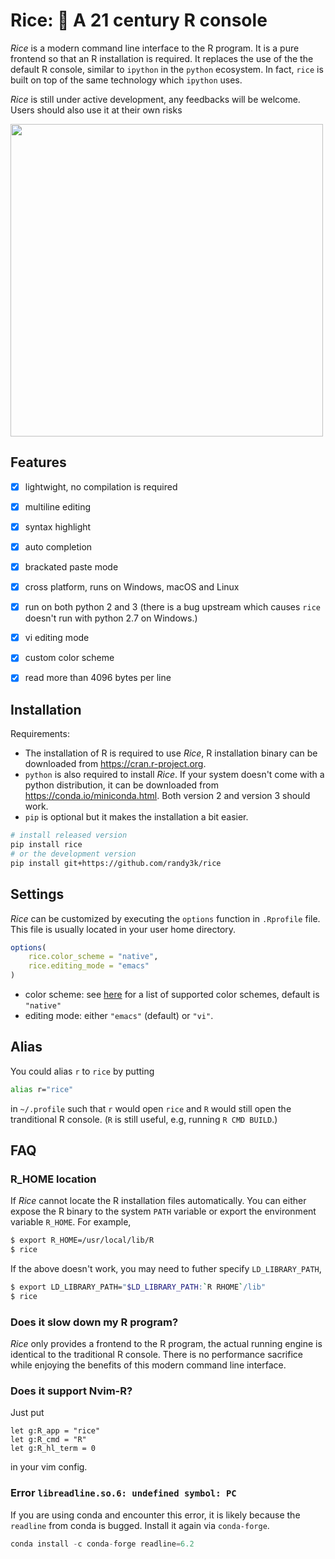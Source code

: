 # Rice: 🍚 A 21 century R console

_Rice_ is a modern command line interface to the R program. It is a pure frontend so that an R installation is required.
It replaces the use of the the default R console, similar to `ipython` in the `python` ecosystem. In fact, `rice` is built on top of the same technology which `ipython` uses. 

_Rice_ is still under active development, any feedbacks will be welcome. Users should also use it at their own risks 

<img width="500px" src="https://user-images.githubusercontent.com/1690993/29305813-9e7d3eaa-8168-11e7-98b1-de0bae83c590.png"></img>


## Features

- [x] lightwight, no compilation is required
- [x] multiline editing
- [x] syntax highlight
- [x] auto completion
- [x] brackated paste mode
- [x] cross platform, runs on Windows, macOS and Linux
- [x] run on both python 2 and 3 (there is a bug upstream which causes `rice` doesn't run with python 2.7 on Windows.)
- [x] vi editing mode
- [x] custom color scheme
- [x] read more than 4096 bytes per line


## Installation

Requirements:

- The installation of R is required to use _Rice_, R installation binary can be downloaded from https://cran.r-project.org.
- `python` is also required to install _Rice_. If your system doesn't come with a python distribution, it can be downloaded from https://conda.io/miniconda.html. Both version 2 and version 3 should work.
- `pip` is optional but it makes the installation a bit easier.

```sh
# install released version
pip install rice
# or the development version
pip install git+https://github.com/randy3k/rice
```

## Settings

_Rice_ can be customized by executing the `options` function in `.Rprofile` file. This file is usually located in your user home directory.

```r
options(
    rice.color_scheme = "native",
    rice.editing_mode = "emacs"
)
```

- color scheme: see [here](https://help.farbox.com/pygments.html) for a list of supported color schemes, default is `"native"`
- editing mode: either  `"emacs"` (default) or `"vi"`.

## Alias

You could alias `r` to `rice` by putting

```bash
alias r="rice"
```
in `~/.profile` such that `r` would open `rice` and `R` would still open the tranditional R console.
(`R` is still useful, e.g, running `R CMD BUILD`.)

## FAQ

### R_HOME location

If _Rice_ cannot locate the R installation files automatically. You can either expose the R binary to the system `PATH` variable or export the environment variable `R_HOME`. For example,

```sh
$ export R_HOME=/usr/local/lib/R
$ rice
```

If the above doesn't work, you may need to futher specify `LD_LIBRARY_PATH`,

```sh
$ export LD_LIBRARY_PATH="$LD_LIBRARY_PATH:`R RHOME`/lib"
$ rice
```

### Does it slow down my R program?

_Rice_ only provides a frontend to the R program, the actual running engine is identical to the traditional R console. There is no performance sacrifice while enjoying the benefits of this modern command line interface. 

### Does it support Nvim-R?

Just put
```vim
let g:R_app = "rice"
let g:R_cmd = "R"
let g:R_hl_term = 0
```
in your vim config.

### Error `libreadline.so.6: undefined symbol: PC`

If you are using conda and encounter this error, it is likely because the `readline` from conda is bugged. Install it again via `conda-forge`.
```python
conda install -c conda-forge readline=6.2
```
